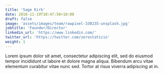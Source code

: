 ```yaml
---
title: 'Sage Kirk'
date: 2018-11-19T10:47:58+10:00
draft: false
image: 'assets/images/team/rawpixel-330235-unsplash.jpg'
jobtitle: 'Founder/Director'
linkedin_url: 'https://www.linkedin.com/'
twitter_url: 'https://twitter.com/zerostaticio'
weight: 1
---
```


Lorem ipsum dolor sit amet, consectetur adipiscing elit, sed do eiusmod tempor incididunt ut labore et dolore magna aliqua. Bibendum arcu vitae elementum curabitur vitae nunc sed. Tortor at risus viverra adipiscing at in.
